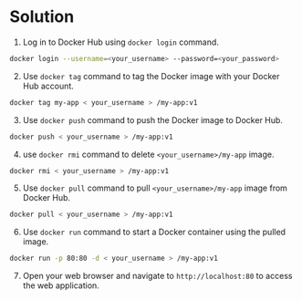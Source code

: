 # Solution

1. Log in to Docker Hub using `docker login` command.

```bash
docker login --username=<your_username> --password=<your_password>
```

2. Use `docker tag` command to tag the Docker image with your Docker Hub account.

```bash
docker tag my-app < your_username > /my-app:v1
```

3. Use `docker push` command to push the Docker image to Docker Hub.

```bash
docker push < your_username > /my-app:v1
```

4. use `docker rmi` command to delete `<your_username>/my-app` image.

```bash
docker rmi < your_username > /my-app:v1
```

5. Use `docker pull` command to pull `<your_username>/my-app` image from Docker Hub.

```bash
docker pull < your_username > /my-app:v1
```

6. Use `docker run` command to start a Docker container using the pulled image.

```bash
docker run -p 80:80 -d < your_username > /my-app:v1
```

7. Open your web browser and navigate to `http://localhost:80` to access the web application.
